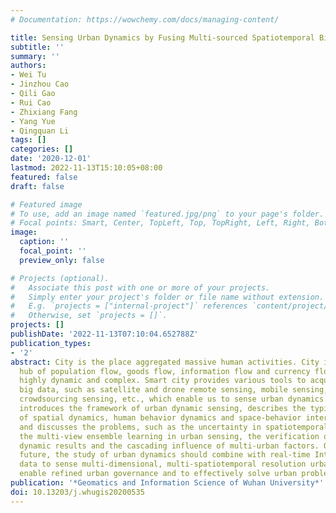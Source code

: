 ```yaml
---
# Documentation: https://wowchemy.com/docs/managing-content/

title: Sensing Urban Dynamics by Fusing Multi-sourced Spatiotemporal Big Data
subtitle: ''
summary: ''
authors:
- Wei Tu
- Jinzhou Cao
- Qili Gao
- Rui Cao
- Zhixiang Fang
- Yang Yue
- Qingquan Li
tags: []
categories: []
date: '2020-12-01'
lastmod: 2022-11-13T15:10:05+08:00
featured: false
draft: false

# Featured image
# To use, add an image named `featured.jpg/png` to your page's folder.
# Focal points: Smart, Center, TopLeft, Top, TopRight, Left, Right, BottomLeft, Bottom, BottomRight.
image:
  caption: ''
  focal_point: ''
  preview_only: false

# Projects (optional).
#   Associate this post with one or more of your projects.
#   Simply enter your project's folder or file name without extension.
#   E.g. `projects = ["internal-project"]` references `content/project/deep-learning/index.md`.
#   Otherwise, set `projects = []`.
projects: []
publishDate: '2022-11-13T07:10:04.652788Z'
publication_types:
- '2'
abstract: City is the place aggregated massive human activities. City is the exchange
  hub of population flow, goods flow, information flow and currency flow, which is
  highly dynamic and complex. Smart city provides various tools to acquire spatiotemporal
  big data, such as satellite and drone remote sensing, mobile sensing, social sensing,
  crowdsourcing sensing, etc., which enable us to sense urban dynamics. This paper
  introduces the framework of urban dynamic sensing, describes the typical applications
  of spatial dynamics, human behavior dynamics and space-behavior interaction dynamics,
  and discusses the problems, such as the uncertainty in spatiotemporal big data,
  the multi-view ensemble learning in urban sensing, the verification of the urban
  dynamic results and the cascading influence of multi-urban factors. Outlooking the
  future, the study of urban dynamics should combine with real-time Internet of things
  data to sense multi-dimensional, multi-spatiotemporal resolution urban dynamic to
  enable refined urban governance and to effectively solve urban problems.
publication: '*Geomatics and Information Science of Wuhan University*'
doi: 10.13203/j.whugis20200535
---
```

